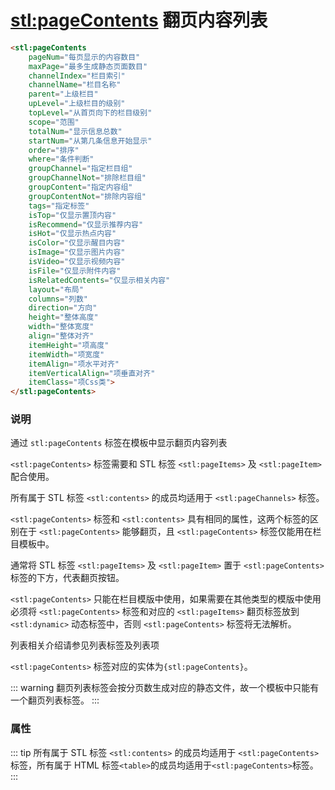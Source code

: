 # <stl:pageContents> 翻页内容列表

```html
<stl:pageContents
    pageNum="每页显示的内容数目"
    maxPage="最多生成静态页面数目"
    channelIndex="栏目索引"
    channelName="栏目名称"
    parent="上级栏目"
    upLevel="上级栏目的级别"
    topLevel="从首页向下的栏目级别"
    scope="范围"
    totalNum="显示信息总数"
    startNum="从第几条信息开始显示"
    order="排序"
    where="条件判断"
    groupChannel="指定栏目组"
    groupChannelNot="排除栏目组"
    groupContent="指定内容组"
    groupContentNot="排除内容组"
    tags="指定标签"
    isTop="仅显示置顶内容"
    isRecommend="仅显示推荐内容"
    isHot="仅显示热点内容"
    isColor="仅显示醒目内容"
    isImage="仅显示图片内容"
    isVideo="仅显示视频内容"
    isFile="仅显示附件内容"
    isRelatedContents="仅显示相关内容"
    layout="布局"
    columns="列数"
    direction="方向"
    height="整体高度"
    width="整体宽度"
    align="整体对齐"
    itemHeight="项高度"
    itemWidth="项宽度"
    itemAlign="项水平对齐"
    itemVerticalAlign="项垂直对齐"
    itemClass="项Css类">
</stl:pageContents>
```

### 说明

通过 `stl:pageContents` 标签在模板中显示翻页内容列表

`<stl:pageContents>` 标签需要和 STL 标签 `<stl:pageItems>` 及 `<stl:pageItem>` 配合使用。

所有属于 STL 标签 `<stl:contents>` 的成员均适用于 `<stl:pageChannels>` 标签。

`<stl:pageContents>` 标签和 `<stl:contents>` 具有相同的属性，这两个标签的区别在于 `<stl:pageContents>` 能够翻页，且 `<stl:pageContents>` 标签仅能用在栏目模板中。

通常将 STL 标签 `<stl:pageItems>` 及 `<stl:pageItem>` 置于 `<stl:pageContents>` 标签的下方，代表翻页按钮。

`<stl:pageContents>` 只能在栏目模版中使用，如果需要在其他类型的模版中使用必须将 `<stl:pageContents>` 标签和对应的 `<stl:pageItems>` 翻页标签放到 `<stl:dynamic>` 动态标签中，否则 `<stl:pageContents>` 标签将无法解析。

列表相关介绍请参见列表标签及列表项

`<stl:pageContents>` 标签对应的实体为`{stl:pageContents}`。

::: warning
翻页列表标签会按分页数生成对应的静态文件，故一个模板中只能有一个翻页列表标签。
:::

### 属性

::: tip
所有属于 STL 标签 `<stl:contents>` 的成员均适用于 `<stl:pageContents>` 标签，所有属于 HTML 标签`<table>`的成员均适用于`<stl:pageContents>`标签。
:::
